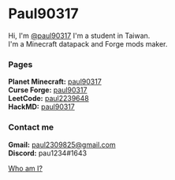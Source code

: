 # Paul90317
Hi, I'm [@paul90317](https://github.com/paul90317)
I'm a student in Taiwan.  
I'm a Minecraft datapack and Forge mods maker.  
### Pages
**Planet Minecraft:** [paul90317](https://www.planetminecraft.com/member/paul90317/)  
**Curse Forge:** [paul90317](https://www.curseforge.com/members/paul90317/projects)  
**LeetCode:** [paul2239648](https://leetcode.com/paul2239648/)  
**HackMD:** [paul90317](https://hackmd.io/@paul90317)  
### Contact me
**Gmail:** paul2309825@gmail.com  
**Discord:** pau1234#1643


[Who am I?](https://paul90317.github.io/verify)

